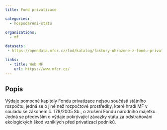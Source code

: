```yaml
---
title: Fond privatizace

categories:
  - hospodareni-statu
  
organizations:
  - mf

datasets:
 - https://opendata.mfcr.cz/lod/katalog/faktury-uhrazene-z-fondu-privatizace

links:
  - title: Web MF
    url: https://www.mfcr.cz/
---
```


## Popis

Výdaje pomocné kapitoly Fondu privatizace nejsou součástí státního rozpočtu, jedná se o jiné než rozpočtové prostředky, které hradí MF v souladu se zákonem č. 178/2005 Sb., o zrušení Fondu národního majetku. Jedná se především o výdaje pokrývající závazky státu za odstraňování ekologických škod vzniklých před privatizací podniků.
